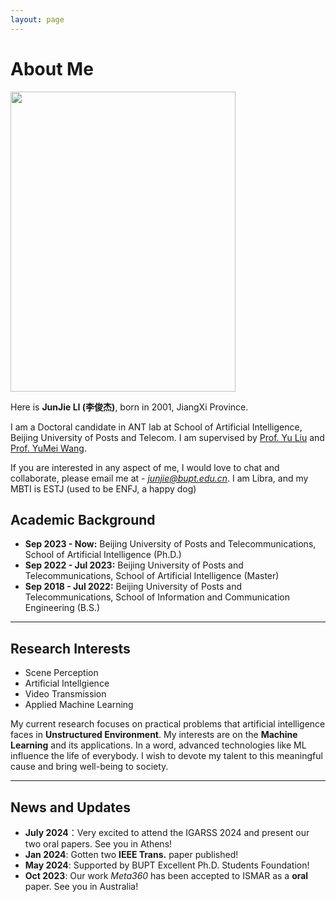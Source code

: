```yaml
---
layout: page
---
```


# About Me

<img src="https://junjieli0830.github.io/junjie_intro.jpg" class="floatpic" width="360" height="480">

Here is **JunJie LI (李俊杰)**, born in 2001, JiangXi Province.

I am a Doctoral candidate in ANT lab at School of Artificial Intelligence, Beijing University of Posts and Telecom. I am supervised by [Prof. Yu Liu](https://ai.bupt.edu.cn/szdw/szyl/znxxgcx/5.htm#) and [Prof. YuMei Wang](https://ai.bupt.edu.cn/szdw/szyl/znxxgcx/3.htm).

If you are interested in any aspect of me, I would love to chat and collaborate, please email me at - *junjie@bupt.edu.cn*. I am Libra, and my MBTI is ESTJ (used to be ENFJ, a happy dog)

## Academic Background

- **Sep 2023 - Now:** Beijing University of Posts and Telecommunications, School of Artificial Intelligence (Ph.D.)
- **Sep 2022 - Jul 2023:** Beijing University of Posts and Telecommunications, School of Artificial Intelligence (Master)
- **Sep 2018 - Jul 2022:** Beijing University of Posts and Telecommunications, School of Information and Communication Engineering (B.S.)

---

## Research Interests

- Scene Perception
- Artificial Intellgience
- Video Transmission
- Applied Machine Learning

My current research focuses on practical problems that artificial intelligence faces in **Unstructured Environment**. My interests are on the **Machine Learning** and its applications. In a word, advanced technologies like ML influence the life of everybody.  I wish to devote my talent to this meaningful cause and bring well-being to society.

---

## News and Updates

- **July 2024**：Very excited to attend the IGARSS 2024 and present our two oral papers. See you in Athens!
- **Jan 2024**: Gotten two **IEEE Trans.** paper published!
- **May 2024**: Supported by BUPT Excellent Ph.D. Students Foundation!
- **Oct 2023**: Our work *Meta360* has been accepted to ISMAR as a **oral** paper. See you in Australia!

